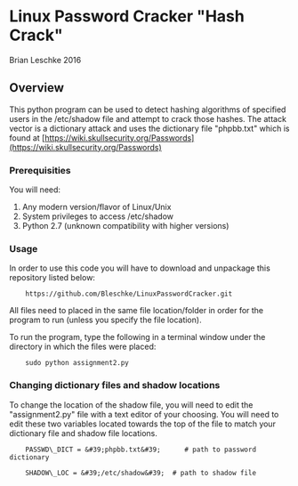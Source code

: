 # Linux Password Cracker &quot;Hash Crack&quot;

Brian Leschke 2016

## **Overview**

This python program can be used to detect hashing algorithms of specified users in the /etc/shadow file and attempt to crack those hashes. The attack vector is a dictionary attack and uses the dictionary file &quot;phpbb.txt&quot; which is found at [https://wiki.skullsecurity.org/Passwords](https://wiki.skullsecurity.org/Passwords)

### **Prerequisities**

You will need:

1. Any modern version/flavor of Linux/Unix
2. System privileges to access  /etc/shadow
3. Python 2.7 (unknown compatibility with higher versions)

### **Usage**

In order to use this code you will have to download and unpackage this repository listed below:

        https://github.com/Bleschke/LinuxPasswordCracker.git

All files need to placed in the same file location/folder in order for the program to run (unless you specify the file location).

To run the program, type the following in a terminal window under the directory in which the files were placed:

        sudo python assignment2.py

### **Changing dictionary files and shadow locations**

To change the location of the shadow file, you will need to edit the &quot;assignment2.py&quot; file with a text editor of your choosing. You will need to edit these two variables located towards the top of the file to match your dictionary file and shadow file locations.

        PASSWD\_DICT = &#39;phpbb.txt&#39;      # path to password dictionary

        SHADOW\_LOC = &#39;/etc/shadow&#39;  # path to shadow file

